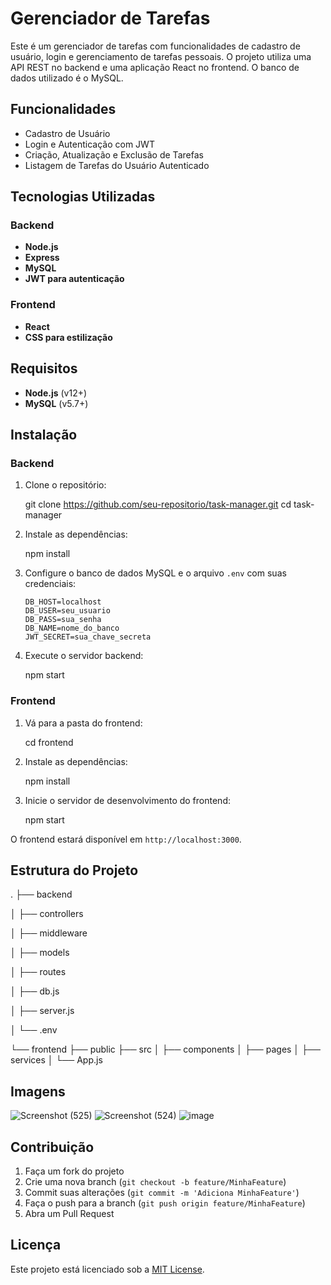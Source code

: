 # Gerenciador de Tarefas

Este é um gerenciador de tarefas com funcionalidades de cadastro de usuário, login e gerenciamento de tarefas pessoais. O projeto utiliza uma API REST no backend e uma aplicação React no frontend. O banco de dados utilizado é o MySQL.

## Funcionalidades

- Cadastro de Usuário
- Login e Autenticação com JWT
- Criação, Atualização e Exclusão de Tarefas
- Listagem de Tarefas do Usuário Autenticado

## Tecnologias Utilizadas

### Backend
- **Node.js**
- **Express**
- **MySQL**
- **JWT para autenticação**

### Frontend
- **React**
- **CSS para estilização**
  
## Requisitos

- **Node.js** (v12+)
- **MySQL** (v5.7+)

## Instalação

### Backend

1. Clone o repositório:

   
   git clone https://github.com/seu-repositorio/task-manager.git
   cd task-manager
  

2. Instale as dependências:

  
   npm install
  

3. Configure o banco de dados MySQL e o arquivo `.env` com suas credenciais:

   ```
   DB_HOST=localhost
   DB_USER=seu_usuario
   DB_PASS=sua_senha
   DB_NAME=nome_do_banco
   JWT_SECRET=sua_chave_secreta
   ```

4. Execute o servidor backend:

   npm start

### Frontend

1. Vá para a pasta do frontend:

 
   cd frontend


2. Instale as dependências:

   npm install

3. Inicie o servidor de desenvolvimento do frontend:

   npm start

O frontend estará disponível em `http://localhost:3000`.

## Estrutura do Projeto


.
├── backend

│   ├── controllers

│   ├── middleware

│   ├── models

│   ├── routes

│   ├── db.js

│   ├── server.js

│   └── .env

└── frontend
    ├── public
    ├── src
    │   ├── components
    │   ├── pages
    │   ├── services
    │   └── App.js


## Imagens

![Screenshot (525)](https://github.com/user-attachments/assets/ea532736-de46-4346-9f84-687bd81bcdfa)
![Screenshot (524)](https://github.com/user-attachments/assets/be18ded6-9d7e-444b-8b40-307e27664237)
![image](https://github.com/user-attachments/assets/13370377-2209-4f6e-b2e7-80dfc133e1ae)






## Contribuição

1. Faça um fork do projeto
2. Crie uma nova branch (`git checkout -b feature/MinhaFeature`)
3. Commit suas alterações (`git commit -m 'Adiciona MinhaFeature'`)
4. Faça o push para a branch (`git push origin feature/MinhaFeature`)
5. Abra um Pull Request

## Licença

Este projeto está licenciado sob a [MIT License](LICENSE).
```
